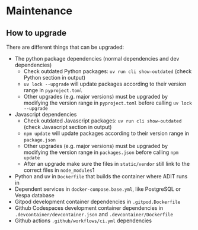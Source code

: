 # Maintenance

## How to upgrade

There are different things that can be upgraded:

- The python package dependencies (normal dependencies and dev dependencies)
  - Check outdated Python packages: `uv run cli show-outdated` (check Python section in output)
  - `uv lock --upgrade` will update packages according to their version range in `pyproject.toml`
  - Other upgrades (e.g. major versions) must be upgraded by modifying the version range in `pyproject.toml` before calling `uv lock --upgrade`
- Javascript dependencies
  - Check outdated Javascript packages: `uv run cli show-outdated` (check Javascript section in output)
  - `npm update` will update packages according to their version range in `package.json`
  - Other upgrades (e.g. major versions) must be upgraded by modifying the version range in `packages.json` before calling `npm update`
  - After an upgrade make sure the files in `static/vendor` still link to the correct files in `node_modules`1
- Python and uv in `Dockerfile` that builds the container where ADIT runs in
- Dependent services in `docker-compose.base.yml`, like PostgreSQL or Vespa database
- Gitpod development container dependencies in `.gitpod.Dockerfile`
- Github Codespaces development container dependencies in `.devcontainer/devcontainer.json` and `.devcontainer/Dockerfile`
- Github actions `.github/workflows/ci.yml` dependencies
